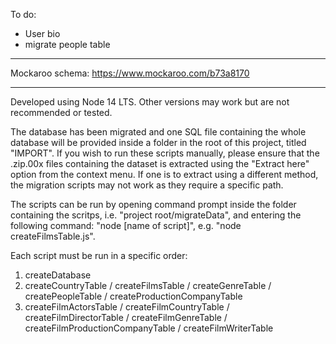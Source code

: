To do:

- User bio
- migrate people table
---

Mockaroo schema: https://www.mockaroo.com/b73a8170

---

Developed using Node 14 LTS. Other versions may work but are not recommended or tested.

The database has been migrated and one SQL file containing the whole database will be provided inside a folder in the root of this project, titled "IMPORT".
If you wish to run these scripts manually, please ensure that the .zip.00x files containing the dataset is extracted using the "Extract here" option from the context menu. If one is to extract using a different method, the migration scripts may not work as they require a specific path.

The scripts can be run by opening command prompt inside the folder containing the scritps, i.e. "project root/migrateData", and entering the following command: "node [name of script]", e.g. "node createFilmsTable.js".

Each script must be run in a specific order:

1. createDatabase
2. createCountryTable / createFilmsTable / createGenreTable / createPeopleTable / createProductionCompanyTable
3. createFilmActorsTable / createFilmCountryTable / createFilmDirectorTable / createFilmGenreTable / createFilmProductionCompanyTable / createFilmWriterTable
